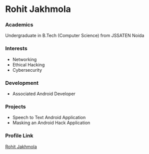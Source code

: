 # Rohit Jakhmola

### Academics

Undergraduate in B.Tech (Computer Science) from JSSATEN Noida

### Interests

- Networking
- Ethical Hacking
- Cybersecurity

### Development

- Associated Android Developer

### Projects

- Speech to Text Android Application
- Masking an Android Hack Application

### Profile Link

[Rohit Jakhmola](https://github.com/Rohit599)